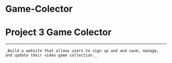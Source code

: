 # Game-Colector
# **Project 3  Game Colector**

---

`_Build a website that allows users to sign up and and save, manage, and update their video game collection._`
